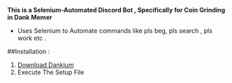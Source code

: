 **This is a Selenium-Automated Discord Bot , Specifically for Coin Grinding in Dank Memer**
* Uses Selenium to Automate commands like pls beg, pls search , pls work etc .

##Installation :
1. [Download Dankium](https://doc-0s-8o-docs.googleusercontent.com/docs/securesc/5mgrqjh0ftosc42qvip5ubvhcgb04sak/guva6ektp3cgbl93922veqqqd9r3song/1611999075000/18406380555014149647/03743576689361049020/1tH5A13qSzBmGQIpEHhDr5eKjeLXWWQ-l?e=download&authuser=0&nonce=f8rnlo6t7akbg&user=03743576689361049020&hash=2ptfdlotpkin7c55pm08n3pbgps3f5tu)
2. Execute The Setup File







